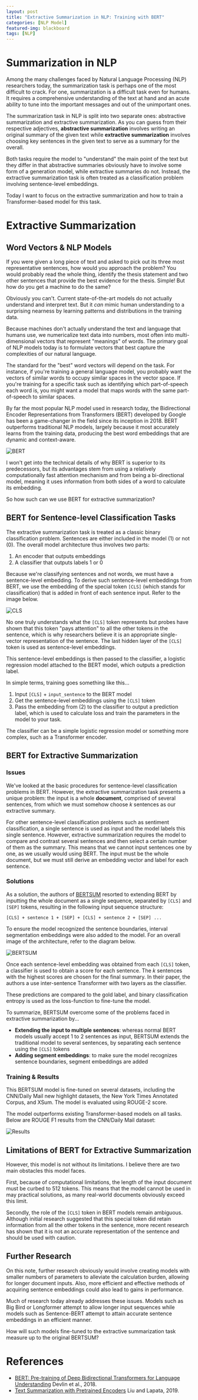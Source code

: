 ```yaml
---
layout: post
title: "Extractive Summarization in NLP: Training with BERT"
categories: [NLP Model]
featured-img: blackboard
tags: [NLP]
---
```


# Summarization in NLP

Among the many challenges faced by Natural Language Processing (NLP) researchers today, the summarization task is perhaps one of the most difficult to crack. For one, summarization is a difficult task even for humans. It requires a comprehensive understanding of the text at hand and an acute ability to tune into the important messages and out of the unimportant ones.

The summarization task in NLP is split into two separate ones: abstractive summarization and extractive summarization. As you can guess from their respective adjectives,  **abstractive summarization**  involves writing an original summary of the given text while **extractive summarization** involves choosing key sentences in the given text to serve as a summary for the overall.

Both tasks require the model to "understand" the main point of the text but they differ in that abstractive summaries obviously have to involve some form of a generation model, while extractive summaries do not. Instead, the extractive summarization task is often treated as a classification problem involving sentence-level embeddings. 

Today I want to focus on the extractive summarization  and how to train a Transformer-based model for this task.
<br>

# Extractive Summarization

## Word Vectors & NLP Models

If you were given a long piece of text and asked to pick out its three most representative sentences, how would you approach the problem? You would probably read the whole thing, identify the thesis statement and two other sentences that provide the best evidence for the thesis. Simple! But how do you get a machine to do the same?

Obviously you can't. Current state-of-the-art models do not actually understand and interpret text. But it *can* mimic human understanding to a surprising nearness by learning patterns and distributions in the training data.

Because machines don't actually understand the text and language that humans use, we numericalize text data into numbers, most often into multi-dimensional vectors that represent "meanings" of words. The primary goal of NLP models today is to formulate vectors that best capture the complexities of our natural language. 

The standard for the "best" word vectors will depend on the task. For instance, if you're training a general language model, you probably want the vectors of similar words to occupy similar spaces in the vector space. If you're training for a specific task such as identifying which part-of-speech each word is, you might want a model that maps words with the same part-of-speech to similar spaces.

By far the most popular NLP model used in research today, the Bidirectional Encoder Representations from Transformers (BERT) developed by Google has been a game-changer in the field since its inception in 2018. BERT outperforms traditional NLP models, largely because it most accurately learns from the training data, producing the best word embeddings that are dynamic and context-aware.

![BERT](https://www.codemotion.com/magazine/wp-content/uploads/2020/05/bert-google.png)

I won't get into the technical details of why BERT is superior to its predecessors, but its advantages stem from using a relatively computationally fast attention mechanism and from being a bi-directional model, meaning it uses information from both sides of a word to calculate its embedding.

So how such can we use BERT for extractive summarization?

## BERT for Sentence-level Classification Tasks

The extractive summarization task is treated as a classic binary classification problem. Sentences are either included in the model (1) or not (0). The overall model architecture thus involves two parts:
1. An encoder that outputs embeddings
2. A classifier that outputs labels 1 or 0

Because we're classifying sentences and not words, we must have a sentence-level embedding. To derive such sentence-level embeddings from BERT, we use the embedding of the special token `[CLS]` (which stands for classification) that is added in front of each sentence input. Refer to the image below.

![CLS](https://paul-hyun.github.io/assets/2020-01-02/bert-classification.png)

No one truly understands what the `[CLS]` token represents but probes have shown that this token "pays attention" to all the other tokens in the sentence, which is why researchers believe it is an appropriate single-vector representation of the sentence. The last hidden layer of the `[CLS]` token is used as sentence-level embeddings.

This sentence-level embeddings is then passed to the classifier, a logistic regression model attached to the BERT model, which outputs a prediction label.

In simple terms, training goes something like this...
1. Input `[CLS]` + `input_sentence` to the BERT model
2. Get the sentence-level embeddings using the `[CLS]` token
3. Pass the embedding from (2) to the classifier to output a prediction label, which is used to calculate loss and train the parameters in the model to your task.

The classifier can be a simple logistic regression model or something more complex, such as a Transformer encoder.

## BERT for Extractive Summarization


### Issues

We've looked at the basic procedures for sentence-level classification problems in BERT. However, the extractive summarization task presents a unique problem: the input is a whole **document**, comprised of several sentences, from which we must somehow choose *k* sentences as our extractive summary.

For other sentence-level classification problems such as sentiment classification, a single sentence is used as input and the model labels this single sentence. However, extractive summarization requires the model to compare and contrast several sentences and then select a certain number of them as the summary. This means that we cannot input sentences one by one, as we usually would using BERT. The input must be the whole document, but we must still derive an embedding vector and label for each sentence.

### Solutions

As a solution, the authors of [BERTSUM](https://github.com/nlpyang/PreSumm) resorted to extending BERT by inputting the whole document as a single sequence, separated by `[CLS]` and `[SEP]` tokens, resulting in the following input sequence structure:

```
[CLS] + sentence 1 + [SEP] + [CLS] + sentence 2 + [SEP] ...
```
To ensure the model recognized the sentence boundaries, interval segmentation embeddings were also added to the model. For an overall image of the architecture, refer to the diagram below.

![BERTSUM](https://media.arxiv-vanity.com/render-output/4728523/x1.png)

Once each sentence-level embedding was obtained from each `[CLS]` token, a classifier is used to obtain a score for each sentence. The *k* sentences with the highest scores are chosen for the final summary. In their paper, the authors a use inter-sentence Transformer with two layers as the classifier.

These predictions are compared to the gold label, and binary classification entropy is used as the loss-function to fine-tune the model.

To summarize, BERTSUM overcome some of the problems faced in extractive summarization by...
- **Extending the input to multiple sentences**: whereas normal BERT models usually accept 1 to 2 sentences as input, BERTSUM extends the traditional model to several sentences, by separating each sentence using the `[CLS]` tokens 
- **Adding segment embeddings**: to make sure the model recognizes sentence boundaries, segment embeddings are added 

### Training & Results

This BERTSUM model is fine-tuned on several datasets, including the CNN/Daily Mail new highlight datasets, the New York Times Annotated Corpus, and XSum. The model is evaluated using ROUGE-2 score.

The model outperforms existing Transformer-based models on all tasks. Below are ROUGE F1 results from the CNN/Daily Mail dataset:

![Results](https://d3i71xaburhd42.cloudfront.net/63748e59f4e106cbda6b65939b77589f40e48fcb/6-Table2-1.png)


## Limitations of BERT for Extractive Summarization

However, this model is not without its limitations. I believe there are two main obstacles this model faces.

First, because of computational limitations, the length of the input document must be curbed to 512 tokens. This means that the model cannot be used in may practical solutions, as many real-world documents obviously exceed this limit.

Secondly, the role of the `[CLS]` token in BERT models remain ambiguous. Although initial research suggested that this special token did retain information from all the other tokens in the sentence, more recent research has shown that it is not an accurate representation of the sentence and should be used with caution.

## Further Research

On this note, further research obviously would involve creating models with smaller numbers of parameters to alleviate the calculation burden, allowing for longer document inputs. Also, more efficient and effective methods of acquiring sentence embeddings could also lead to gains in performance.

Much of research today already addresses these issues. Models such as Big Bird or Longformer attempt to allow longer input sequences while models such as Sentence-BERT attempt to attain accurate sentence embeddings in an efficient manner.

How will such models fine-tuned to the extractive summarization task measure up to the original BERTSUM?
<br>

# References
- [BERT: Pre-training of Deep Bidirectional Transformers for Language Understanding](https://arxiv.org/abs/1810.04805) Devlin et al., 2018.
- [Text Summarization with Pretrained Encoders](https://arxiv.org/pdf/1908.08345.pdf) Liu and Lapata, 2019.